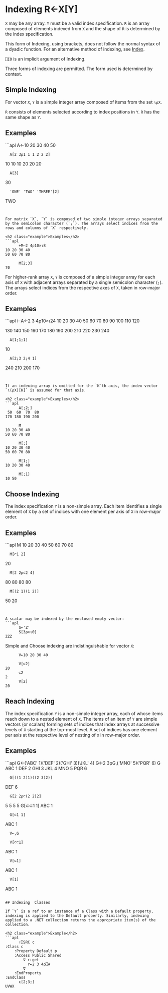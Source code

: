 <div style="display: none;">
  ←
</div>

<h1 class="heading"><span class="name">Indexing</span> <span class="command">R←X[Y]</span></h1>

`X` may be  any array. `Y` must be a valid index specification. `R` is an array composed of elements indexed from `X` and the shape of `R` is determined by the index specification.

This form of Indexing, using brackets, does not follow the normal syntax of a dyadic function. For an alternative method of indexing, see [Index](../primitive-functions/index-function/index.md).

`⎕IO` is an implicit argument of Indexing.

Three forms of indexing are permitted. The form used is determined by context.

## Simple Indexing

For vector `X`, `Y` is a simple integer array composed of items from the set `⍳⍴X`.


`R` consists of elements selected according to index positions in `Y`. `R` has the same shape as `Y`.

<h2 class="example">Examples</h2>
```apl
      A←10 20 30 40 50
 
      A[2 3⍴1 1 1 2 2 2]
10 10 10
20 20 20
 
      A[3]
30
 
      'ONE' 'TWO' 'THREE'[2]
 TWO
```


For matrix `X`, `Y` is composed of two simple integer arrays separated by the semicolon character (`;`). The arrays select indices from the rows and columns of `X` respectively.

<h2 class="example">Examples</h2>
```apl
      +M←2 4⍴10×⍳8
10 20 30 40
50 60 70 80
 
      M[2;3]
70
```


For higher-rank array `X`, `Y` is composed of a simple integer array for each axis of `X` with adjacent arrays separated by a single semicolon character (`;`). The arrays select indices from the respective axes of `X`, taken in row-major order.

<h2 class="example">Examples</h2>
```apl
      ⊢A←2 3 4⍴10×⍳24
 10  20  30  40
 50  60  70  80
 90 100 110 120
 
130 140 150 160
170 180 190 200
210 220 230 240
 
      A[1;1;1]
10
 
      A[2;3 2;4 1]
240 210
200 170
```


If an indexing array is omitted for the `K`th axis, the index vector `⍳(⍴X)[K]` is assumed for that axis.

<h2 class="example">Examples</h2>
```apl
      A[;2;]
 50  60  70  80
170 180 190 200
 
      M
10 20 30 40
50 60 70 80
 
      M[;]
10 20 30 40
50 60 70 80
 
      M[1;]
10 20 30 40
 
      M[;1]
10 50
```

## Choose Indexing


The index specification `Y` is a non-simple array. Each item identifies a single element of `X` by a set of indices with one element per axis of `X` in row-major order.

<h2 class="example">Examples</h2>
```apl
      M
10 20 30 40
50 60 70 80
 
      M[⊂1 2]
20
 
      M[2 2⍴⊂2 4]
80 80
80 80
 
      M[(2 1)(1 2)]
50 20
```


A scalar may be indexed by the enclosed empty vector:
```apl
      S←'Z'
      S[3⍴⊂⍳0]
ZZZ
```


Simple and Choose indexing are indistinguishable for vector `X`:
```apl
      V←10 20 30 40
 
      V[⊂2]
20
      ⊂2
2
      V[2]
20
```

## Reach Indexing

The index specification `Y` is a non-simple integer array, each of whose items reach down to a nested element of `X`. The items of an item of `Y` are simple vectors (or scalars) forming sets of indices that index arrays at successive levels of `X` starting at the top-most level. A set of indices has one element per axis at the respective level of nesting of `X` in row-major order.

<h2 class="example">Examples</h2>
```apl
      G←('ABC' 1)('DEF' 2)('GHI' 3)('JKL' 4)
      G←2 3⍴G,('MNO' 5)('PQR' 6)
      G
  ABC  1   DEF  2   GHI  3
  JKL  4   MNO  5   PQR  6
 
      G[((1 2)1)((2 3)2)]
 DEF  6
 
      G[2 2⍴⊂(2 2)2]
5 5
5 5
      G[⊂⊂1 1]
  ABC  1
 
      G[⊂1 1]
  ABC  1
 
      V←,G
 
      V[⊂⊂1]
  ABC  1
 
      V[⊂1]
  ABC  1
 
      V[1]
  ABC  1
```

## Indexing  Classes

If `Y` is a ref to an instance of a Class with a Default property, indexing is applied to the Default property. Similarly, indexing applied to a .NET collection returns the appropriate item(s) of the collection.

<h2 class="example">Example</h2>
```apl
      ↑⎕SRC c
:Class c                 
    :Property Default p  
    :Access Public Shared
        ∇ r←get          
          r←2 3 4⍴⎕A     
        ∇                
    :EndProperty         
:EndClass                
      c[2;3;]
UVWX
```
